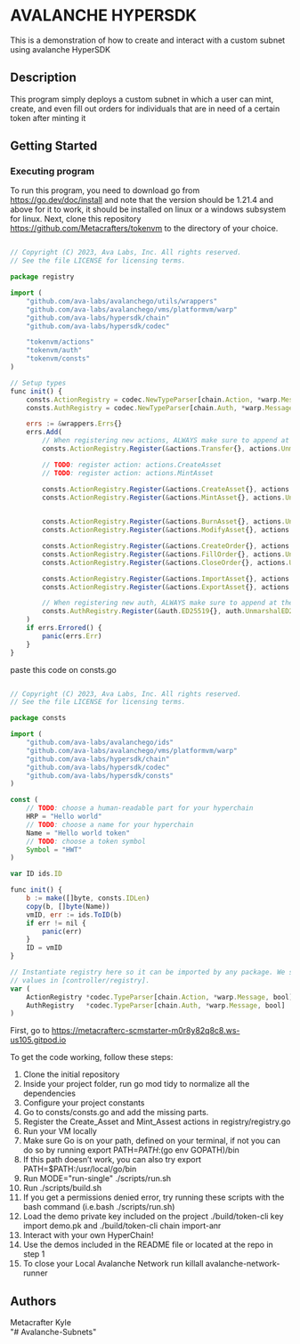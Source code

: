 # AVALANCHE HYPERSDK

This is a demonstration of how to create and interact with a custom subnet using avalanche HyperSDK

## Description


This program simply deploys a custom subnet in which a user can mint, create, and even fill out orders for individuals that are in need of a certain token after minting
it


## Getting Started

### Executing program

To run this program, you need to download go from https://go.dev/doc/install and note that the version should be 1.21.4 and above for it to work, it should be installed
on linux or a windows subsystem for linux. Next, clone this repository https://github.com/Metacrafters/tokenvm to the directory of your choice.

```javascript

// Copyright (C) 2023, Ava Labs, Inc. All rights reserved.
// See the file LICENSE for licensing terms.

package registry

import (
	"github.com/ava-labs/avalanchego/utils/wrappers"
	"github.com/ava-labs/avalanchego/vms/platformvm/warp"
	"github.com/ava-labs/hypersdk/chain"
	"github.com/ava-labs/hypersdk/codec"

	"tokenvm/actions"
	"tokenvm/auth"
	"tokenvm/consts"
)

// Setup types
func init() {
	consts.ActionRegistry = codec.NewTypeParser[chain.Action, *warp.Message]()
	consts.AuthRegistry = codec.NewTypeParser[chain.Auth, *warp.Message]()

	errs := &wrappers.Errs{}
	errs.Add(
		// When registering new actions, ALWAYS make sure to append at the end.
		consts.ActionRegistry.Register(&actions.Transfer{}, actions.UnmarshalTransfer, false),

		// TODO: register action: actions.CreateAsset
		// TODO: register action: actions.MintAsset

		consts.ActionRegistry.Register(&actions.CreateAsset{}, actions.UnmarshalCreateAsset, false),
		consts.ActionRegistry.Register(&actions.MintAsset{}, actions.UnmarshalMintAsset, false),

		
		consts.ActionRegistry.Register(&actions.BurnAsset{}, actions.UnmarshalBurnAsset, false),
		consts.ActionRegistry.Register(&actions.ModifyAsset{}, actions.UnmarshalModifyAsset, false),

		consts.ActionRegistry.Register(&actions.CreateOrder{}, actions.UnmarshalCreateOrder, false),
		consts.ActionRegistry.Register(&actions.FillOrder{}, actions.UnmarshalFillOrder, false),
		consts.ActionRegistry.Register(&actions.CloseOrder{}, actions.UnmarshalCloseOrder, false),

		consts.ActionRegistry.Register(&actions.ImportAsset{}, actions.UnmarshalImportAsset, true),
		consts.ActionRegistry.Register(&actions.ExportAsset{}, actions.UnmarshalExportAsset, false),

		// When registering new auth, ALWAYS make sure to append at the end.
		consts.AuthRegistry.Register(&auth.ED25519{}, auth.UnmarshalED25519, false),
	)
	if errs.Errored() {
		panic(errs.Err)
	}
}


```

paste this code on consts.go

```javascript

// Copyright (C) 2023, Ava Labs, Inc. All rights reserved.
// See the file LICENSE for licensing terms.

package consts

import (
	"github.com/ava-labs/avalanchego/ids"
	"github.com/ava-labs/avalanchego/vms/platformvm/warp"
	"github.com/ava-labs/hypersdk/chain"
	"github.com/ava-labs/hypersdk/codec"
	"github.com/ava-labs/hypersdk/consts"
)

const (
	// TODO: choose a human-readable part for your hyperchain
	HRP = "Hello world"
	// TODO: choose a name for your hyperchain
	Name = "Hello world token"
	// TODO: choose a token symbol
	Symbol = "HWT"
)

var ID ids.ID

func init() {
	b := make([]byte, consts.IDLen)
	copy(b, []byte(Name))
	vmID, err := ids.ToID(b)
	if err != nil {
		panic(err)
	}
	ID = vmID
}

// Instantiate registry here so it can be imported by any package. We set these
// values in [controller/registry].
var (
	ActionRegistry *codec.TypeParser[chain.Action, *warp.Message, bool]
	AuthRegistry   *codec.TypeParser[chain.Auth, *warp.Message, bool]
)


```


First, go to https://metacrafterc-scmstarter-m0r8y82q8c8.ws-us105.gitpod.io

To get the code working, follow these steps:

1. Clone the initial repository
2. Inside your project folder, run go mod tidy to normalize all the dependencies
3. Configure your project constants
4. Go to consts/consts.go and add the missing parts.
5. Register the Create_Asset and Mint_Assest actions in registry/registry.go
6. Run your VM locally
7. Make sure Go is on your path, defined on your terminal, if not you can do so by running export PATH=$PATH:$(go env GOPATH)/bin
8. If this path doesn’t work, you can also try export PATH=$PATH:/usr/local/go/bin
9. Run MODE="run-single" ./scripts/run.sh
10. Run ./scripts/build.sh
11. If you get a permissions denied error, try running these scripts with the bash command (i.e.bash ./scripts/run.sh)
12. Load the demo private key included on the project ./build/token-cli key import demo.pk and ./build/token-cli chain import-anr
13. Interact with your own HyperChain!
14. Use the demos included in the README file or located at the repo in step 1
15. To close your Local Avalanche Network run killall avalanche-network-runner

## Authors

Metacrafter Kyle  
"# Avalanche-Subnets" 
